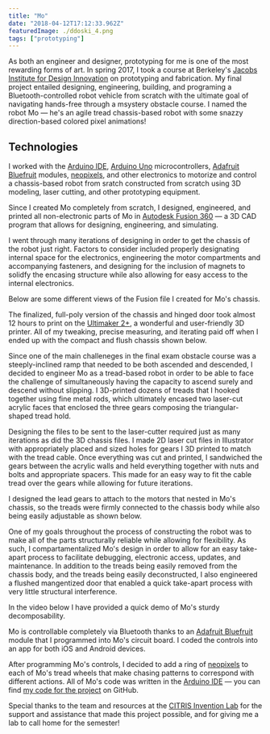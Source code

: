 ```yaml
---
title: "Mo"
date: "2018-04-12T17:12:33.962Z"
featuredImage: ./ddoski_4.png
tags: ["prototyping"]
---
```


As both an engineer and designer, prototyping for me is one of the most rewarding forms of art. In spring 2017, I took a course at Berkeley's [Jacobs Institute for Design Innovation](http://jacobsinstitute.berkeley.edu/our-space/) on prototyping and fabrication. My final project entailed designing, engineering, building, and programing a Bluetooth-controlled robot vehicle from scratch with the ultimate goal of navigating hands-free through a msystery obstacle course. I named the robot Mo &mdash; he's an agile tread chassis-based robot with some snazzy direction-based colored pixel animations!


## Technologies
I worked with the [Arduino IDE](https://www.arduino.cc/en/Main/Software), [Arduino Uno](https://store.arduino.cc/usa/arduino-uno-rev3) microcontrollers, [Adafruit Bluefruit](https://www.adafruit.com/product/2479) modules, [neopixels](https://www.adafruit.com/product/1463), and other electronics to motorize and control a chassis-based robot from sratch constructed from scratch using 3D modeling, laser cutting, and other prototyping equipment.

Since I created Mo completely from scratch, I designed, engineered, and printed all non-electronic parts of Mo in [Autodesk Fusion 360](https://www.autodesk.com/products/fusion-360/overview?mktvar002=724861&mkwid=sOICwxb1H|pcrid|226118724187|pkw|autodesk%20fusion%20360|pmt|e|pdv|c|slid||pgrid|52893102612|ptaid|kwd-488376946792|&intent=&utm_medium=cpc&utm_source=google&utm_campaign=GGL_FUSION360_US_BR_SEM_EXACT%3EBrand&utm_term=autodesk%20fusion%20360&utm_content=sOICwxb1H|pcrid|226118724187|pkw|autodesk%20fusion%20360|pmt|e|pdv|c|slid||pgrid|52893102612|ptaid|kwd-488376946792|&gclid=EAIaIQobChMIi-bkpeu02AIVFNVkCh3JOA2pEAAYASAAEgK8bfD_BwE&dclid=CN7KiajrtNgCFUv0ZAodRJMORg) &mdash; a 3D CAD program that allows for designing, engineering, and simulating.

 I went through many iterations of designing in order to get the chassis of the robot just right. Factors to consider included properly designating internal space for the electronics, engineering the motor compartments and accompanying fasteners, and designing for the inclusion of magnets to solidfy the encasing structure while also allowing for easy access to the internal electronics.

 Below are some different views of the Fusion file I created for Mo's chassis.

 The finalized, full-poly version of the chassis and hinged door took almost 12 hours to print on the [Ultimaker 2+](https://ultimaker.com/en/products/ultimaker-2-plus), a wonderful and user-friendly 3D printer. All of my tweaking, precise measuring, and iterating paid off when I ended up with the compact and flush chassis shown below.

 Since one of the main challeneges in the final exam obstacle course was a steeply-inclined ramp that needed to be both ascended and descended, I decided to engineer Mo as a tread-based robot in order to be able to face the challenge of simultaneously having the capacity to ascend surely and descend without slipping. I 3D-printed dozens of treads that I hooked together using fine metal rods, which ultimately encased two laser-cut acrylic faces that enclosed the three gears composing the triangular-shaped tread hold.

 Designing the files to be sent to the laser-cutter required just as many iterations as did the 3D chassis files. I made 2D laser cut files in Illustrator with appropriately placed and sized holes for gears I 3D printed to match with the tread cable. Once everything was cut and printed, I sandwiched the gears between the acrylic walls and held everything together with nuts and bolts and appropriate spacers. This made for an easy way to fit the cable tread over the gears while allowing for future iterations.

 I designed the lead gears to attach to the motors that nested in Mo's chassis, so the treads were firmly connected to the chassis body while also being easily adjustable as shown below.

 One of my goals throughout the process of constructing the robot was to make all of the parts structurally reliable while allowing for flexibility. As such, I compartamentalized Mo's design in order to allow for an easy take-apart process to facilitate debugging, electronic access, updates, and maintenance. In addition to the treads being easily removed from the chassis body, and the treads being easily deconstructed, I also engineered a flushed mangentized door that enabled a quick take-apart process with very little structural interference.

 In the video below I have provided a quick demo of Mo's sturdy decomposability.

 Mo is controllable completely via Bluetooth thanks to an [Adafruit Bluefruit](https://www.adafruit.com/product/2479) module that I programmed into Mo's circuit board. I coded the controls into an app for both iOS and Android devices.

 After programming Mo's controls, I decided to add a ring of [neopixels](https://www.adafruit.com/product/1463) to each of Mo's tread wheels that make chasing patterns to correspond with different actions. All of Mo's code was written in the [Arduino IDE](https://www.arduino.cc/en/Main/Software) &mdash; you can find [my code for the project](https://github.com/adrianababakanian/mo_code) on GitHub.

 Special thanks to the team and resources at the [CITRIS Invention Lab](https://invent.citris-uc.org/) for the support and assistance that made this project possible, and for giving me a lab to call home for the semester!
